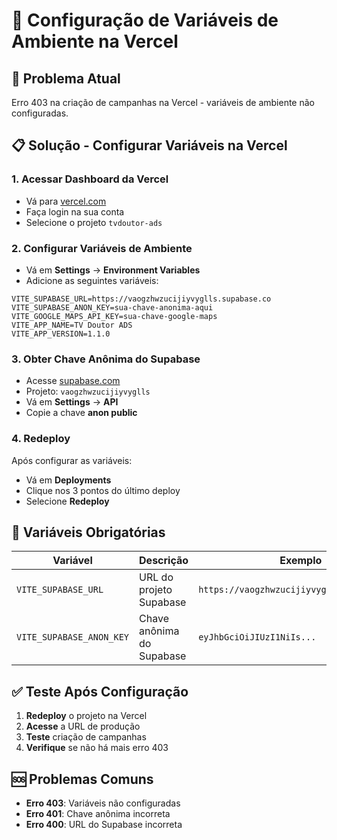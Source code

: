# 🔧 Configuração de Variáveis de Ambiente na Vercel

## 🚨 Problema Atual
Erro 403 na criação de campanhas na Vercel - variáveis de ambiente não configuradas.

## 📋 Solução - Configurar Variáveis na Vercel

### 1. **Acessar Dashboard da Vercel**
- Vá para [vercel.com](https://vercel.com)
- Faça login na sua conta
- Selecione o projeto `tvdoutor-ads`

### 2. **Configurar Variáveis de Ambiente**
- Vá em **Settings** → **Environment Variables**
- Adicione as seguintes variáveis:

```env
VITE_SUPABASE_URL=https://vaogzhwzucijiyvyglls.supabase.co
VITE_SUPABASE_ANON_KEY=sua-chave-anonima-aqui
VITE_GOOGLE_MAPS_API_KEY=sua-chave-google-maps
VITE_APP_NAME=TV Doutor ADS
VITE_APP_VERSION=1.1.0
```

### 3. **Obter Chave Anônima do Supabase**
- Acesse [supabase.com](https://supabase.com)
- Projeto: `vaogzhwzucijiyvyglls`
- Vá em **Settings** → **API**
- Copie a chave **anon public**

### 4. **Redeploy**
Após configurar as variáveis:
- Vá em **Deployments**
- Clique nos 3 pontos do último deploy
- Selecione **Redeploy**

## 🎯 Variáveis Obrigatórias

| Variável | Descrição | Exemplo |
|----------|-----------|---------|
| `VITE_SUPABASE_URL` | URL do projeto Supabase | `https://vaogzhwzucijiyvyglls.supabase.co` |
| `VITE_SUPABASE_ANON_KEY` | Chave anônima do Supabase | `eyJhbGciOiJIUzI1NiIs...` |

## ✅ Teste Após Configuração

1. **Redeploy** o projeto na Vercel
2. **Acesse** a URL de produção
3. **Teste** criação de campanhas
4. **Verifique** se não há mais erro 403

## 🆘 Problemas Comuns

- **Erro 403**: Variáveis não configuradas
- **Erro 401**: Chave anônima incorreta
- **Erro 400**: URL do Supabase incorreta
